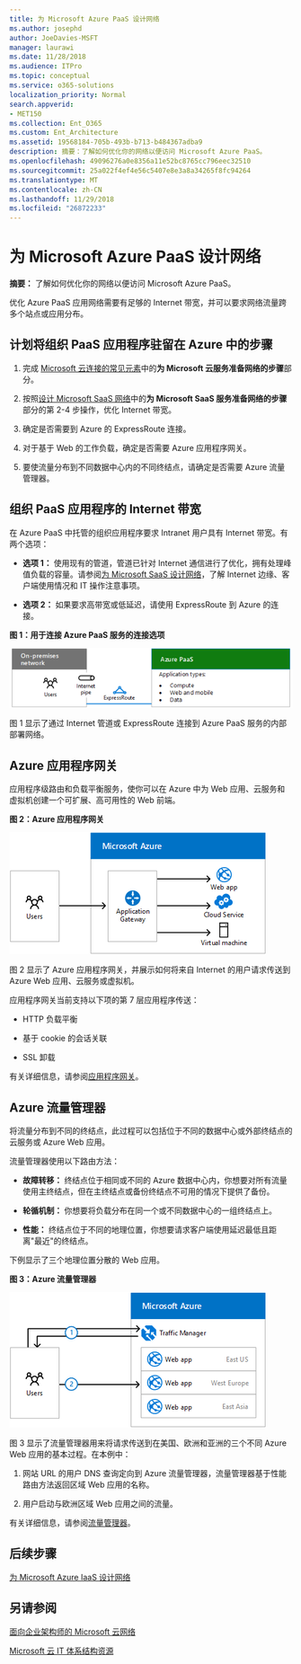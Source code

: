 ```yaml
---
title: 为 Microsoft Azure PaaS 设计网络
ms.author: josephd
author: JoeDavies-MSFT
manager: laurawi
ms.date: 11/28/2018
ms.audience: ITPro
ms.topic: conceptual
ms.service: o365-solutions
localization_priority: Normal
search.appverid:
- MET150
ms.collection: Ent_O365
ms.custom: Ent_Architecture
ms.assetid: 19568184-705b-493b-b713-b484367adba9
description: 摘要：了解如何优化你的网络以便访问 Microsoft Azure PaaS。
ms.openlocfilehash: 49096276a0e8356a11e52bc8765cc796eec32510
ms.sourcegitcommit: 25a022f4ef4e56c5407e8e3a8a34265f8fc94264
ms.translationtype: MT
ms.contentlocale: zh-CN
ms.lasthandoff: 11/29/2018
ms.locfileid: "26872233"
---
```

# <a name="designing-networking-for-microsoft-azure-paas"></a>为 Microsoft Azure PaaS 设计网络

 **摘要：** 了解如何优化你的网络以便访问 Microsoft Azure PaaS。
  
优化 Azure PaaS 应用网络需要有足够的 Internet 带宽，并可以要求网络流量跨多个站点或应用分布。
  
## <a name="planning-steps-for-hosting-organization-paas-applications-in-azure"></a>计划将组织 PaaS 应用程序驻留在 Azure 中的步骤

1. 完成 [Microsoft 云连接的常见元素](common-elements-of-microsoft-cloud-connectivity.md)中的**为 Microsoft 云服务准备网络的步骤**部分。
    
2. 按照[设计 Microsoft SaaS 网络](designing-networking-for-microsoft-saas.md)中的**为 Microsoft SaaS 服务准备网络的步骤**部分的第 2-4 步操作，优化 Internet 带宽。
    
3. 确定是否需要到 Azure 的 ExpressRoute 连接。
    
4. 对于基于 Web 的工作负载，确定是否需要 Azure 应用程序网关。
    
5. 要使流量分布到不同数据中心内的不同终结点，请确定是否需要 Azure 流量管理器。
    
## <a name="internet-bandwidth-for-organization-paas-applications"></a>组织 PaaS 应用程序的 Internet 带宽

在 Azure PaaS 中托管的组织应用程序要求 Intranet 用户具有 Internet 带宽。有两个选项：
  
- **选项 1：** 使用现有的管道，管道已针对 Internet 通信进行了优化，拥有处理峰值负载的容量。请参阅[为 Microsoft SaaS 设计网络](designing-networking-for-microsoft-saas.md)，了解 Internet 边缘、客户端使用情况和 IT 操作注意事项。
    
- **选项 2：** 如果要求高带宽或低延迟，请使用 ExpressRoute 到 Azure 的连接。
    
**图 1：用于连接 Azure PaaS 服务的连接选项**

![图 1：Azure PaaS 服务的连接选项](media/Network-Poster/PaaS1.png)
  
图 1 显示了通过 Internet 管道或 ExpressRoute 连接到 Azure PaaS 服务的内部部署网络。
  
## <a name="azure-application-gateway"></a>Azure 应用程序网关

应用程序级路由和负载平衡服务，使你可以在 Azure 中为 Web 应用、云服务和虚拟机创建一个可扩展、高可用性的 Web 前端。 
  
**图 2：Azure 应用程序网关**

![图 2：Azure 应用程序网关服务](media/Network-Poster/PaaS2.png)
  
图 2 显示了 Azure 应用程序网关，并展示如何将来自 Internet 的用户请求传送到 Azure Web 应用、云服务或虚拟机。
  
应用程序网关当前支持以下项的第 7 层应用程序传送：
  
- HTTP 负载平衡
    
- 基于 cookie 的会话关联
    
- SSL 卸载
    
有关详细信息，请参阅[应用程序网关](https://docs.microsoft.com/azure/application-gateway/application-gateway-introduction)。
  
## <a name="azure-traffic-manager"></a>Azure 流量管理器

将流量分布到不同的终结点，此过程可以包括位于不同的数据中心或外部终结点的云服务或 Azure Web 应用。
  
流量管理器使用以下路由方法：
  
- **故障转移：** 终结点位于相同或不同的 Azure 数据中心内，你想要对所有流量使用主终结点，但在主终结点或备份终结点不可用的情况下提供了备份。
    
- **轮循机制：** 你想要将负载分布在同一个或不同数据中心的一组终结点上。
    
- **性能：** 终结点位于不同的地理位置，你想要请求客户端使用延迟最低且距离"最近"的终结点。
    
下例显示了三个地理位置分散的 Web 应用。
  
**图 3：Azure 流量管理器**

![图 3：Azure 流量管理器](media/Network-Poster/PaaS3.png)
  
图 3 显示了流量管理器用来将请求传送到在美国、欧洲和亚洲的三个不同 Azure Web 应用的基本过程。在本例中：
  
1. 网站 URL 的用户 DNS 查询定向到 Azure 流量管理器，流量管理器基于性能路由方法返回区域 Web 应用的名称。
    
2. 用户启动与欧洲区域 Web 应用之间的流量。
    
有关详细信息，请参阅[流量管理器](https://docs.microsoft.com/azure/traffic-manager/traffic-manager-overview)。

## <a name="next-step"></a>后续步骤

[为 Microsoft Azure IaaS 设计网络](designing-networking-for-microsoft-azure-iaas.md)
 
## <a name="see-also"></a>另请参阅

[面向企业架构师的 Microsoft 云网络](microsoft-cloud-networking-for-enterprise-architects.md)
  
[Microsoft 云 IT 体系结构资源](microsoft-cloud-it-architecture-resources.md)

